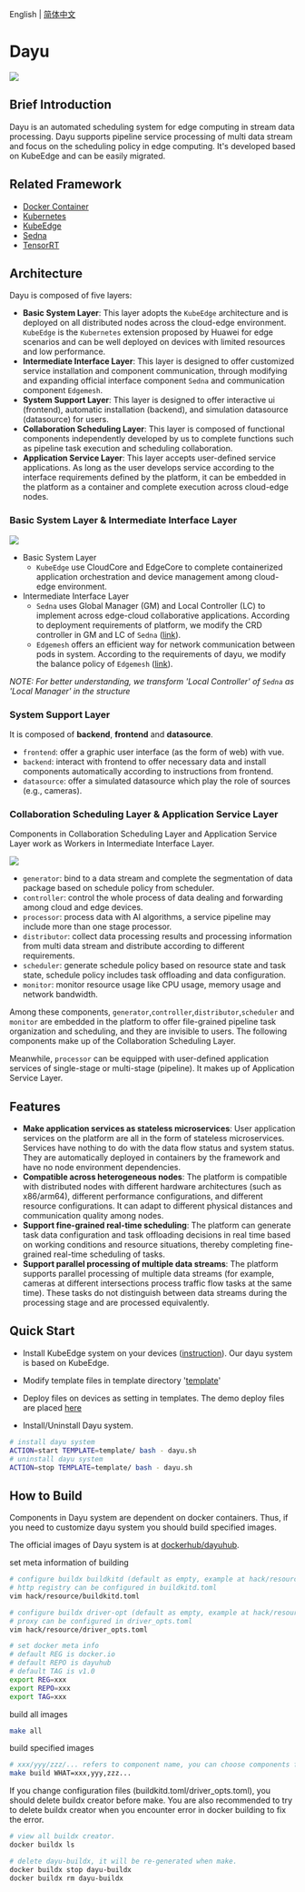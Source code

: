 English | [简体中文](./README_zh.md)

# Dayu

![](pics/dayu_logo.png)


## Brief Introduction


Dayu is an automated scheduling system for edge computing in stream data processing. Dayu supports pipeline service processing of multi data stream and focus on the scheduling policy in edge computing. It's developed based on KubeEdge and can be easily migrated.

## Related Framework
- [Docker Container](https://github.com/docker/docker-ce)
- [Kubernetes](https://github.com/kubernetes/kubernetes)
- [KubeEdge](https://github.com/kubeedge/kubeedge)
- [Sedna](https://github.com/kubeedge/sedna)
- [TensorRT](https://github.com/NVIDIA/TensorRT)

## Architecture

Dayu is composed of five layers:

- **Basic System Layer**: This layer adopts the `KubeEdge` architecture and is deployed on all distributed nodes across the cloud-edge environment. `KubeEdge` is the `Kubernetes` extension proposed by Huawei for edge scenarios and can be well deployed on devices with limited resources and low performance.
- **Intermediate Interface Layer**: This layer is designed to offer customized service installation and component communication, through modifying and expanding official interface component `Sedna` and communication component `Edgemesh`.
- **System Support Layer**: This layer is designed to offer interactive ui (frontend), automatic installation (backend), and simulation datasource (datasource) for users.
- **Collaboration Scheduling Layer**: This layer is composed of functional components independently developed by us to complete functions such as pipeline task execution and scheduling collaboration.
- **Application Service Layer**: This layer accepts user-defined service applications. As long as the user develops service according to the interface requirements defined by the platform, it can be embedded in the platform as a container and complete execution across cloud-edge nodes.

### Basic System Layer & Intermediate Interface Layer

![](pics/base_framework.png)


- Basic System Layer 
  - `KubeEdge` use CloudCore and EdgeCore to complete containerized application orchestration and device management among cloud-edge environment.
- Intermediate Interface Layer
  - `Sedna` uses Global Manager (GM) and Local Controller (LC) to implement across edge-cloud collaborative applications. According to deployment requirements of platform, we modify the CRD controller in GM and LC of `Sedna` ([link](https://github.com/dayu-autostreamer/dayu-sedna)).
  - `Edgemesh` offers an efficient way for network communication between pods in system. According to the requirements of dayu, we modify the balance policy of `Edgemesh` ([link](https://github.com/dayu-autostreamer/dayu-edgemesh)).

*NOTE: For better understanding, we transform 'Local Controller' of `Sedna` as 'Local Manager' in the structure*

### System Support Layer

It is composed of **backend**, **frontend** and **datasource**.

- `frontend`: offer a graphic user interface (as the form of web) with vue. 
- `backend`: interact with frontend to offer necessary data and install components automatically according to instructions from frontend.
- `datasource`: offer a simulated datasource which play the role of sources (e.g., cameras).

### Collaboration Scheduling Layer & Application Service Layer

Components in Collaboration Scheduling Layer and Application Service Layer work as Workers in Intermediate Interface Layer.

![](pics/structure.png)


- `generator`: bind to a data stream and complete the segmentation of data package based on schedule policy from scheduler. 
- `controller`: control the whole process of data dealing and forwarding among cloud and edge devices.
- `processor`: process data with AI algorithms, a service pipeline may include more than one stage processor.
- `distributor`: collect data processing results and processing information from multi data stream and distribute according to different requirements.
- `scheduler`: generate schedule policy based on resource state and task state, schedule policy includes task offloading and data configuration.
- `monitor`: monitor resource usage like CPU usage, memory usage and network bandwidth.

Among these components, `generator`,`controller`,`distributor`,`scheduler` and `monitor` are embedded in the platform to offer file-grained pipeline task organization and scheduling, and they are invisible to users. The following components make up of the Collaboration Scheduling Layer. 

Meanwhile, `processor` can be equipped with user-defined application services of single-stage or multi-stage (pipeline). It makes up of Application Service Layer.


## Features
- **Make application services as stateless microservices**: User application services on the platform are all in the form of stateless microservices. Services have nothing to do with the data flow status and system status. They are automatically deployed in containers by the framework and have no node environment dependencies.
- **Compatible across heterogeneous nodes**: The platform is compatible with distributed nodes with different hardware architectures (such as x86/arm64), different performance configurations, and different resource configurations. It can adapt to different physical distances and communication quality among nodes.
- **Support fine-grained real-time scheduling**: The platform can generate task data configuration and task offloading decisions in real time based on working conditions and resource situations, thereby completing fine-grained real-time scheduling of tasks.
- **Support parallel processing of multiple data streams**: The platform supports parallel processing of multiple data streams (for example, cameras at different intersections process traffic flow tasks at the same time). These tasks do not distinguish between data streams during the processing stage and are processed equivalently.


## Quick Start
- Install KubeEdge system on your devices ([instruction](https://box.nju.edu.cn/f/63e12c4ea0794718b16c/)). Our dayu system is based on KubeEdge.

- Modify template files in template directory '[template](template)'

- Deploy files on devices as setting in templates. The demo deploy files are placed [here](https://box.nju.edu.cn/d/0dcaabb5362c4dfc8008/)

- Install/Uninstall Dayu system.

```bash
# install dayu system
ACTION=start TEMPLATE=template/ bash - dayu.sh
# uninstall dayu system
ACTION=stop TEMPLATE=template/ bash - dayu.sh 
```

## How to Build
Components in Dayu system are dependent on docker containers. Thus, if you need to customize dayu system you should build specified images.

The official images of Dayu system is at [dockerhub/dayuhub](https://hub.docker.com/u/dayuhub).

set meta information of building
```bash
# configure buildx buildkitd (default as empty, example at hack/resource/buildkitd_template.toml)
# http registry can be configured in buildkitd.toml
vim hack/resource/buildkitd.toml

# configure buildx driver-opt (default as empty, example at hack/resource/driver_opts_template.toml)
# proxy can be configured in driver_opts.toml
vim hack/resource/driver_opts.toml

# set docker meta info
# default REG is docker.io
# default REPO is dayuhub
# default TAG is v1.0
export REG=xxx
export REPO=xxx
export TAG=xxx
```

build all images
```bash
make all
```

build specified images
```bash
# xxx/yyy/zzz/... refers to component name, you can choose components for building.
make build WHAT=xxx,yyy,zzz...
```

If you change configuration files (buildkitd.toml/driver_opts.toml), you should delete buildx creator before make.
You are also recommended to try to delete buildx creator when you encounter error in docker building to fix the error.
```bash
# view all buildx creator.
docker buildx ls

# delete dayu-buildx, it will be re-generated when make.
docker buildx stop dayu-buildx
docker buildx rm dayu-buildx
```